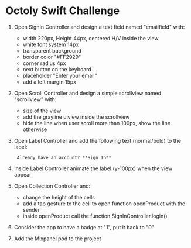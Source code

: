 # Octoly Swift Challenge


1. Open SignIn Controller and design a text field named "emailfield" with:
	* width 220px, Height 44px, centered H/V inside the view
	* white font system 14px
	* transparent background
	* border color "#FF2929"
	* corner radius 4px
	* next button on the keyboard
	* placeholder "Enter your email"
	* add a left margin 15px

2. Open Scroll Controller and design a simple scrollview named "scrollview" with:
	* size of the view
	* add the grayline uiview inside the scrollview
	* hide the line when user scroll more than 100px, show the line otherwise

3. Open Label Controller and add the following text (normal/bold) to the label:

		Already have an account? **Sign In**

4. Inside Label Controller animate the label (y-100px) when the view appear

5. Open Collection Controller and:
	* change the height of the cells
	* add a tap gesture to the cell to open function openProduct with the sender
	* inside openProduct call the function SignInController.login()

6. Consider the app to have a badge at "1", put it back to "0"

7. Add the Mixpanel pod to the project